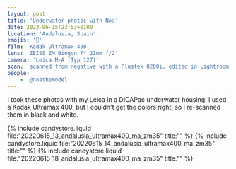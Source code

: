 ```yaml
---
layout: post
title: 'Underwater photos with Noa'
date: 2023-06-15T23:53+0100
location: 'Andalusia, Spain'
emojis: '🔞'
film: 'Kodak Ultramax 400'
lens: 'ZEISS ZM Biogon T* 21mm f/2'
camera: 'Leica M-A (Typ 127)'
scan: 'scanned from negative with a Plustek 8200i, edited in Lightroom'
people: 
    - '@noathemodel'
---
```


I took these photos with my Leica in a DICAPac underwater housing. I used a Kodak Ultramax 400, but I couldn't get the colors right, so I re-scanned them in black and white.

{% include candystore.liquid file:"20220615_13_andalusia_ultramax400_ma_zm35" title:"" %}
{% include candystore.liquid file:"20220615_14_andalusia_ultramax400_ma_zm35" title:"" %}
{% include candystore.liquid file:"20220615_18_andalusia_ultramax400_ma_zm35" title:"" %}